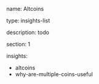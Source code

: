 name: Altcoins

type: insights-list

description: todo

section: 1

insights:
 - altcoins
 - why-are-multiple-coins-useful

